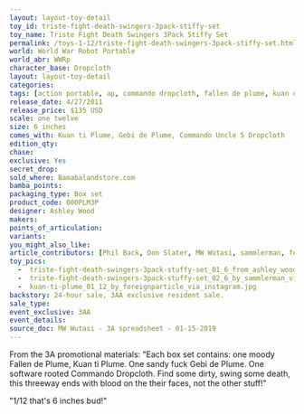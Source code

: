 ```yaml
---
layout: layout-toy-detail 
toy_id: triste-fight-death-swingers-3pack-stiffy-set
toy_name: Triste Fight Death Swingers 3Pack Stiffy Set
permalink: /toys-1-12/triste-fight-death-swingers-3pack-stiffy-set.html
world: World War Robot Portable
world_abr: WWRp
character_base: Dropcloth
layout: layout-toy-detail
categories: 
tags: [action portable, ap, commando dropcloth, fallen de plume, kuan de plume, one sandy fuck, gebi de plume, 3-way, 3-pack, threeway, three pack, 3P, red, yellow, green, 5] 
release_date: 4/27/2011
release_price: $135 USD
scale: one twelve
size: 6 inches
comes_with: Kuan ti Plume, Gebi de Plume, Commando Uncle 5 Dropcloth
edition_qty: 
chase: 
exclusive: Yes
secret_drop: 
sold_where: Bamabalandstore.com
bamba_points: 
packaging_type: Box set
product_code: 000PLM3P
designer: Ashley Wood
makers: 
points_of_articulation: 
variants: 
you_might_also_like: 
article_contributors: [Phil Back, Don Slater, MW Wutasi, sammlerman, foreignparticle]
toy_pics: 
  -  triste-fight-death-swingers-3pack-stuffy-set_01_6_from_ashley_wood.jpg
  -  triste-fight-death-swingers-3pack-stuffy-set_02_6_by_sammlerman_via_ebay.jpg
  -  kuan-ti-plume_01_12_by_foreignparticle_via_instagram.jpg
backstory: 24-hour sale, 3AA exclusive resident sale.
sale_type: 
event_exclusive: 3AA
event_details: 
source_doc: MW Wutasi - 3A spreadsheet - 01-15-2019
---
```

From the 3A promotional materials:
"Each box set contains: one moody Fallen de Plume, Kuan ti Plume. One sandy fuck Gebi de Plume. One software rooted Commando Dropcloth. Find some dirty, swing some death, this threeway ends with blood on the their faces, not the other stuff!"

"1/12 that's 6 inches bud!"